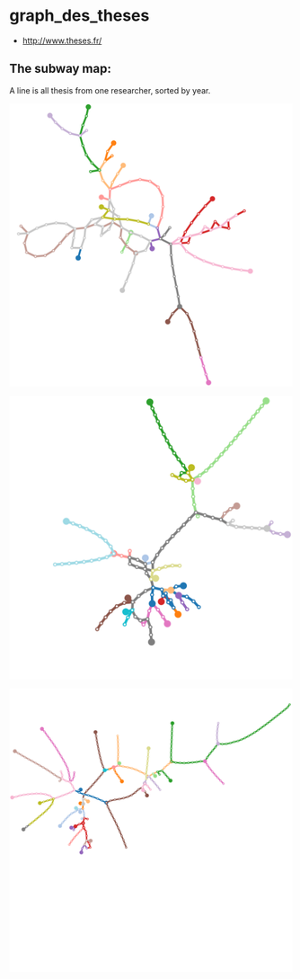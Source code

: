 # graph_des_theses

- http://www.theses.fr/


## The subway map:

A line is all thesis from one researcher, sorted by year. 

![subway map](maps/097672386.svg)

![subway map](maps/201733617.svg)

![subway map](maps/070528381.svg)

